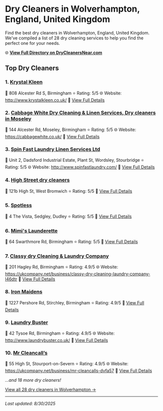 # Dry Cleaners in Wolverhampton, England, United Kingdom

Find the best dry cleaners in Wolverhampton, England, United Kingdom. We've compiled a list of 28 dry cleaning services to help you find the perfect one for your needs.

🌐 **[View Full Directory on DryCleanersNear.com](https://drycleanersnear.com/city/United%20Kingdom/England/Wolverhampton)**

## Top Dry Cleaners

### 1. [Krystal Kleen](https://drycleanersnear.com/dryCleaner/68994eae3a581657721feffc/krystal-kleen)
📍 808 Alcester Rd S, Birmingham
⭐ Rating: 5/5
🌐 Website: http://www.krystalkleen.co.uk/
🔗 [View Full Details](https://drycleanersnear.com/dryCleaner/68994eae3a581657721feffc/krystal-kleen)

### 2. [Cabbage White Dry Cleaning & Linen Services, Dry cleaners in Moseley](https://drycleanersnear.com/dryCleaner/68994eb13a581657721ff0c2/cabbage-white-dry-cleaning-linen-services-dry-cleaners-in-moseley)
📍 144 Alcester Rd, Moseley, Birmingham
⭐ Rating: 5/5
🌐 Website: https://cabbagewhite.co.uk/
🔗 [View Full Details](https://drycleanersnear.com/dryCleaner/68994eb13a581657721ff0c2/cabbage-white-dry-cleaning-linen-services-dry-cleaners-in-moseley)

### 3. [Spin Fast Laundry Linen Services Ltd](https://drycleanersnear.com/dryCleaner/68994eb53a581657721ff171/spin-fast-laundry-linen-services-ltd)
📍 Unit 2, Dadsford Industrial Estate, Plant St, Wordsley, Stourbridge
⭐ Rating: 5/5
🌐 Website: http://www.spinfastlaundry.com/
🔗 [View Full Details](https://drycleanersnear.com/dryCleaner/68994eb53a581657721ff171/spin-fast-laundry-linen-services-ltd)

### 4. [High Street dry cleaners](https://drycleanersnear.com/dryCleaner/68994ebf3a581657721ff373/high-street-dry-cleaners)
📍 121b High St, West Bromwich
⭐ Rating: 5/5
🔗 [View Full Details](https://drycleanersnear.com/dryCleaner/68994ebf3a581657721ff373/high-street-dry-cleaners)

### 5. [Spotless](https://drycleanersnear.com/dryCleaner/68994ec93a581657721ff408/spotless)
📍 4 The Vista, Sedgley, Dudley
⭐ Rating: 5/5
🔗 [View Full Details](https://drycleanersnear.com/dryCleaner/68994ec93a581657721ff408/spotless)

### 6. [Mimi's Launderette](https://drycleanersnear.com/dryCleaner/68994ed33a581657721ff4df/mimi-s-launderette)
📍 64 Swarthmore Rd, Birmingham
⭐ Rating: 5/5
🔗 [View Full Details](https://drycleanersnear.com/dryCleaner/68994ed33a581657721ff4df/mimi-s-launderette)

### 7. [Classy dry Cleaning & Laundry Company](https://drycleanersnear.com/dryCleaner/68994ead3a581657721fefc5/classy-dry-cleaning-laundry-company)
📍 201 Hagley Rd, Birmingham
⭐ Rating: 4.9/5
🌐 Website: https://ukcompany.net/business/classy-dry-cleaning-laundry-company-l46dtr
🔗 [View Full Details](https://drycleanersnear.com/dryCleaner/68994ead3a581657721fefc5/classy-dry-cleaning-laundry-company)

### 8. [Iron Maidens](https://drycleanersnear.com/dryCleaner/68994eaf3a581657721ff037/iron-maidens)
📍 1227 Pershore Rd, Stirchley, Birmingham
⭐ Rating: 4.9/5
🔗 [View Full Details](https://drycleanersnear.com/dryCleaner/68994eaf3a581657721ff037/iron-maidens)

### 9. [Laundry Buster](https://drycleanersnear.com/dryCleaner/68994eb83a581657721ff1ec/laundry-buster)
📍 42 Tysoe Rd, Birmingham
⭐ Rating: 4.9/5
🌐 Website: http://www.laundrybuster.co.uk/
🔗 [View Full Details](https://drycleanersnear.com/dryCleaner/68994eb83a581657721ff1ec/laundry-buster)

### 10. [Mr Cleancall’s](https://drycleanersnear.com/dryCleaner/68994eba3a581657721ff287/mr-cleancall-s)
📍 55 High St, Stourport-on-Severn
⭐ Rating: 4.9/5
🌐 Website: https://ukcompany.net/business/mr-cleancalls-dvfa57
🔗 [View Full Details](https://drycleanersnear.com/dryCleaner/68994eba3a581657721ff287/mr-cleancall-s)


*...and 18 more dry cleaners!*

[View all 28 dry cleaners in Wolverhampton →](https://drycleanersnear.com/city/United%20Kingdom/England/Wolverhampton)

---

*Last updated: 8/30/2025*
